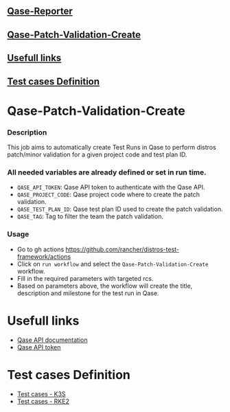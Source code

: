 ## [Qase-Reporter](../pkg/qase/README.md)
## [Qase-Patch-Validation-Create](#qase-patch-validation-create)
## [Usefull links](#usefull-links)
## [Test cases Definition](#test-cases-definition)


# Qase-Patch-Validation-Create

### Description
This job aims to automatically create Test Runs in Qase to perform distros patch/minor validation for a given project code and test plan ID.

### All needed variables are already defined or set in run time.

- `QASE_API_TOKEN`: Qase API token to authenticate with the Qase API.
- `QASE_PROJECT_CODE`: Qase project code where to create the patch validation.
- `QASE_TEST_PLAN_ID`: Qase test plan ID used to create the patch validation.
- `QASE_TAG`: Tag to filter the team the patch validation.

### Usage
- Go to gh actions https://github.com/rancher/distros-test-framework/actions
- Click on `run workflow` and select the `Qase-Patch-Validation-Create` workflow.
- Fill in the required parameters with targeted rcs.
- Based on parameters above, the workflow will create the title, description and milestone for the test run in Qase.

# Usefull links
- [Qase API documentation](https://developers.qase.io/reference/introduction-to-the-qase-api)
- [Qase API token](https://app.qase.io/user/api/token)

# Test cases Definition
- [Test cases - K3S](https://app.qase.io/plan/K3SRKE2/15)
- [Test cases - RKE2](https://app.qase.io/plan/K3SRKE2/14)


